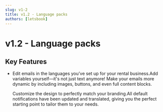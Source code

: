 ```yaml
---
slug: v1-2
title: v1.2 - Language packs
authors: [letsbook]
---
```


# v1.2 - Language packs

## Key Features

- Edit emails in the languages you’ve set up for your rental business.Add variables yourself—it's not just text anymore! Make your emails more dynamic by including images, buttons, and even full content blocks.





























  Customize the design to perfectly match your branding.All default notifications have been updated and translated, giving you the perfect starting point to tailor them to your needs.
